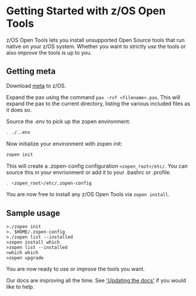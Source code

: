 # Getting Started with z/OS Open Tools

z/OS Open Tools lets you install unsupported Open Source tools that run native on your z/OS system. 
Whether you want to strictly _use_ the tools or also _improve_ the tools is up to you.

## Getting meta

Download [meta](https://github.com/ZOSOpenTools/meta/releases/download/TDB) to z/OS.

Expand the pax using the command ```pax -rvf <filename>.pax```.  This will expand the pax to the current directory, listing the various included files as it does so.

Source the .env to pick up the zopen environment:
```bash
. ./..env
```

Now initialize your environment with zopen init:
```bash
zopen init
```

This will create a .zopen-config configuration `<zopen_root>/etc/`. You can source this in your envrionment or add it to your .bashrc or .profile.

```bash
. <zopen_root>/etc/.zopen-config
```

You are now free to install any z/OS Open Tools via `zopen install`.

## Sample usage
```
>./zopen init
>. $HOME/.zopen-config
>./zopen list --installed
>zopen install which
>zopen list --installed
>which which
>zopen upgrade
```

You are now ready to _use_ or _improve_ the tools you want.

Our docs are improving all the time. See ['Updating the docs'](../UpdateDocs) if you would like to help.
